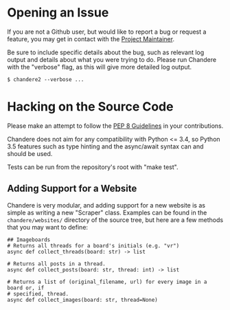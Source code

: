 # Opening an Issue

If you are not a Github user, but would like to report a bug or request a
feature, you may get in contact with the [Project Maintainer][1].

Be sure to include specific details about the bug, such as relevant log output
and details about what you were trying to do. Please run Chandere with the
"verbose" flag, as this will give more detailed log output.

```
$ chandere2 --verbose ...
```


# Hacking on the Source Code

Please make an attempt to follow the [PEP 8 Guidelines][2] in your
contributions.

Chandere does not aim for any compatibility with Python <= 3.4, so Python 3.5
features such as type hinting and the async/await syntax can and should be used.

Tests can be run from the repository's root with "make test".

## Adding Support for a Website

Chandere is very modular, and adding support for a new website is as simple as
writing a new "Scraper" class. Examples can be found in the `chandere/websites/`
directory of the source tree, but here are a few methods that you may want to
define:

```
## Imageboards
# Returns all threads for a board's initials (e.g. "vr")
async def collect_threads(board: str) -> list

# Returns all posts in a thread.
async def collect_posts(board: str, thread: int) -> list

# Returns a list of (original_filename, url) for every image in a board or, if
# specified, thread.
async def collect_images(board: str, thread=None)
```

[1]: http://jakob.space/
[2]: https://www.python.org/dev/peps/pep-0008/
